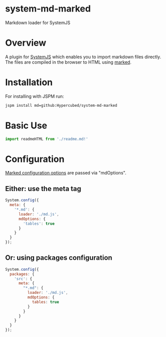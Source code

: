 system-md-marked
=========

Markdown loader for SystemJS

# Overview

A plugin for [SystemJS](https://github.com/systemjs/systemjs) which enables you to import markdown files directly. The files are compiled in the browser to HTML using [marked](https://github.com/chjj/marked).

# Installation

For installing with JSPM run:

```sh
jspm install md=github:Hypercubed/system-md-marked
```

# Basic Use

```js
import readmeHTML from './readme.md!'
```

# Configuration

[Marked configuration options](https://github.com/chjj/marked#options-1) are passed via "mdOptions".

## Either: use the meta tag

```js
System.config({
  meta: {
    '*.md': {
      loader: './md.js',
      mdOptions: {
        'tables': true
      }
    }
  }
});
```

## Or: using packages configuration

```js
System.config({
  packages: {
    'src': {
      meta: {
        "*.md": {
          loader: './md.js',
          mdOptions: {
            tables: true
          }
        }
      }
    }
  }
});
```
